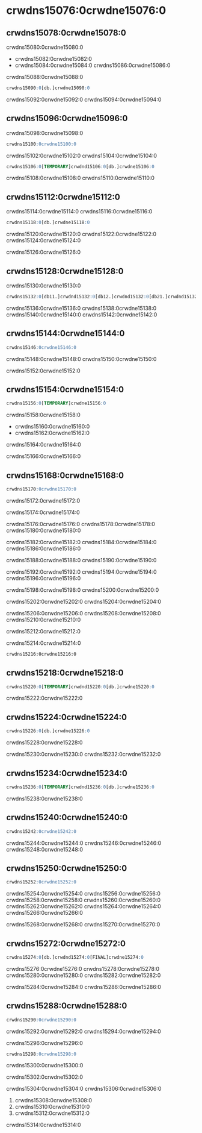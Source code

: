 # crwdns15076:0crwdne15076:0

## crwdns15078:0crwdne15078:0

crwdns15080:0crwdne15080:0

- crwdns15082:0crwdne15082:0
- crwdns15084:0crwdne15084:0 crwdns15086:0crwdne15086:0

crwdns15088:0crwdne15088:0

```sql
crwdns15090:0[db.]crwdne15090:0
```

crwdns15092:0crwdne15092:0 crwdns15094:0crwdne15094:0

## crwdns15096:0crwdne15096:0

crwdns15098:0crwdne15098:0

```sql
crwdns15100:0crwdne15100:0
```

crwdns15102:0crwdne15102:0 crwdns15104:0crwdne15104:0

```sql
crwdns15106:0[TEMPORARY]crwdnd15106:0[db.]crwdne15106:0
```

crwdns15108:0crwdne15108:0 crwdns15110:0crwdne15110:0

## crwdns15112:0crwdne15112:0

crwdns15114:0crwdne15114:0 crwdns15116:0crwdne15116:0

```sql
crwdns15118:0[db.]crwdne15118:0
```

crwdns15120:0crwdne15120:0 crwdns15122:0crwdne15122:0 crwdns15124:0crwdne15124:0

crwdns15126:0crwdne15126:0

## crwdns15128:0crwdne15128:0

crwdns15130:0crwdne15130:0

```sql
crwdns15132:0[db11.]crwdnd15132:0[db12.]crwdnd15132:0[db21.]crwdnd15132:0[db22.]crwdne15132:0 crwdns15134:0crwdne15134:0
```

crwdns15136:0crwdne15136:0 crwdns15138:0crwdne15138:0 crwdns15140:0crwdne15140:0 crwdns15142:0crwdne15142:0

## crwdns15144:0crwdne15144:0

```sql
crwdns15146:0crwdne15146:0
```

crwdns15148:0crwdne15148:0 crwdns15150:0crwdne15150:0

crwdns15152:0crwdne15152:0

## crwdns15154:0crwdne15154:0

```sql
crwdns15156:0[TEMPORARY]crwdne15156:0
```

crwdns15158:0crwdne15158:0

- crwdns15160:0crwdne15160:0
- crwdns15162:0crwdne15162:0

crwdns15164:0crwdne15164:0

crwdns15166:0crwdne15166:0

## crwdns15168:0crwdne15168:0

```sql
crwdns15170:0crwdne15170:0
```

crwdns15172:0crwdne15172:0

crwdns15174:0crwdne15174:0

crwdns15176:0crwdne15176:0 crwdns15178:0crwdne15178:0 crwdns15180:0crwdne15180:0

crwdns15182:0crwdne15182:0 crwdns15184:0crwdne15184:0 crwdns15186:0crwdne15186:0

crwdns15188:0crwdne15188:0 crwdns15190:0crwdne15190:0

crwdns15192:0crwdne15192:0 crwdns15194:0crwdne15194:0 crwdns15196:0crwdne15196:0

crwdns15198:0crwdne15198:0 crwdns15200:0crwdne15200:0

crwdns15202:0crwdne15202:0 crwdns15204:0crwdne15204:0

crwdns15206:0crwdne15206:0 crwdns15208:0crwdne15208:0 crwdns15210:0crwdne15210:0

crwdns15212:0crwdne15212:0

crwdns15214:0crwdne15214:0

```bash
crwdns15216:0crwdne15216:0
```

## crwdns15218:0crwdne15218:0

```sql
crwdns15220:0[TEMPORARY]crwdnd15220:0[db.]crwdne15220:0
```

crwdns15222:0crwdne15222:0

## crwdns15224:0crwdne15224:0

```sql
crwdns15226:0[db.]crwdne15226:0
```

crwdns15228:0crwdne15228:0

crwdns15230:0crwdne15230:0 crwdns15232:0crwdne15232:0

## crwdns15234:0crwdne15234:0

```sql
crwdns15236:0[TEMPORARY]crwdnd15236:0[db.]crwdne15236:0
```

crwdns15238:0crwdne15238:0

## crwdns15240:0crwdne15240:0

```sql
crwdns15242:0crwdne15242:0
```

crwdns15244:0crwdne15244:0 crwdns15246:0crwdne15246:0 crwdns15248:0crwdne15248:0

## crwdns15250:0crwdne15250:0

```sql
crwdns15252:0crwdne15252:0
```

crwdns15254:0crwdne15254:0 crwdns15256:0crwdne15256:0 crwdns15258:0crwdne15258:0 crwdns15260:0crwdne15260:0 crwdns15262:0crwdne15262:0 crwdns15264:0crwdne15264:0 crwdns15266:0crwdne15266:0

crwdns15268:0crwdne15268:0 crwdns15270:0crwdne15270:0

## crwdns15272:0crwdne15272:0

```sql
crwdns15274:0[db.]crwdnd15274:0[FINAL]crwdne15274:0
```

crwdns15276:0crwdne15276:0 crwdns15278:0crwdne15278:0 crwdns15280:0crwdne15280:0 crwdns15282:0crwdne15282:0

crwdns15284:0crwdne15284:0 crwdns15286:0crwdne15286:0

## crwdns15288:0crwdne15288:0

```sql
crwdns15290:0crwdne15290:0
```

crwdns15292:0crwdne15292:0 crwdns15294:0crwdne15294:0

crwdns15296:0crwdne15296:0

```sql
crwdns15298:0crwdne15298:0
```

crwdns15300:0crwdne15300:0

crwdns15302:0crwdne15302:0

crwdns15304:0crwdne15304:0 crwdns15306:0crwdne15306:0

1. crwdns15308:0crwdne15308:0
2. crwdns15310:0crwdne15310:0
3. crwdns15312:0crwdne15312:0

crwdns15314:0crwdne15314:0